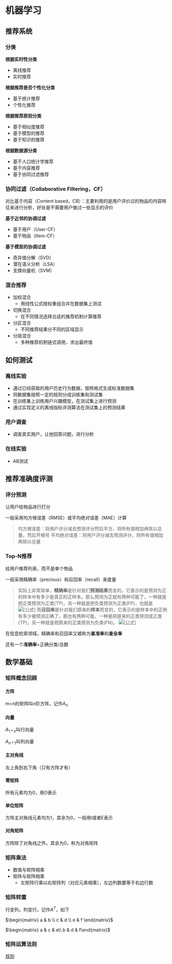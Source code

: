 # 机器学习

## 推荐系统

### 分类

**根据实时性分类**

- 离线推荐
- 实时推荐

**根据推荐是否个性化分类**

- 基于统计推荐
- 个性化推荐

**根据推荐原则分类**

- 基于相似度推荐
- 基于模型的推荐
- 基于知识的推荐

**根据数据源分类**

- 基于人口统计学推荐
- 基于内容推荐
- 基于协同过滤推荐

### 协同过滤（Collaborative Filtering，CF）

对比基于内容（Content based，CB）：主要利用的是用户评价过的物品的内容特征来进行分析，好处是不需要用户做过一些显示的评价

**基于近邻的协调过滤**

- 基于用户（User-CF）
- 基于物品（Item-CF）

**基于模型的协调过滤**

- 奇异值分解（SVD）
- 潜在语义分析（LSA）
- 支撑向量机（SVM）

### 混合推荐

- 加权混合
  - 用线性公式按权重组合并在数据集上测试
- 切换混合
  - 在不同情况选择合适的推荐机制计算推荐
- 分区混合
  - 不同推荐结果分不同的区域显示
- 分层混合
  - 多种推荐机制链式调用，求出最终值

## 如何测试

### 离线实验

- 通过已经获取的用户历史行为数据，按照格式生成标准数据集
- 将数据集按照一定的规则分成训练集和测试集
- 在训练集上训练用户兴趣模型，在测试集上进行预测
- 通过实现定义的离线指标评测算法在测试集上的预测结果

### 用户调查

- 调查真实用户，让他回答问题，进行分析

### 在线实验

- AB测试

## 推荐准确度评测

### 评分预测

让用户给物品进行打分

一般采用均方根误差（RMSE）或平均绝对误差（MAE）计算

> 均方根误差：将用户评分减去预测评分然后平方，将所有值相加再除以总量，然后开根号
> 平均绝对误差：将用户评分减去预测评分，将所有值相加再除以总量

### Top-N推荐

给用户推荐列表，而不是单个物品

一般采用精确率（precious）和召回率（recall）来度量

> 实际上非常简单，**精确率**是针对我们**预测结果**而言的，它表示的是预测为正的样本中有多少是真正的正样本。那么预测为正就有两种可能了，一种就是把正类预测为正类(TP)，另一种就是把负类预测为正类(FP)，也就是
> ![[公式]](https://www.zhihu.com/equation?tex=P++%3D+%5Cfrac%7BTP%7D%7BTP%2BFP%7D)
> 而**召回率**是针对我们原来的**样本**而言的，它表示的是样本中的正例有多少被预测正确了。那也有两种可能，一种是把原来的正类预测成正类(TP)，另一种就是把原来的正类预测为负类(FN)。
> ![[公式]](https://www.zhihu.com/equation?tex=R+%3D+%5Cfrac%7BTP%7D%7BTP%2BFN%7D)

在信息检索领域，精确率和召回率又被称为**查准率**和**查全率**

还有一个**准确率**=正确分类/总数

## 数学基础

### 矩阵概念回顾

#### 方阵

m=n的矩阵叫n阶方阵，记作${A_n}$

#### 向量

$A_{1*n}$叫行向量

$A_{n*1}$叫列向量

#### 主对角线
左上角到右下角（只有方阵才有）

#### 零矩阵
所有元素均为0，用O表示

#### 单位矩阵
方阵主对角线元素均为1，其余为0，一般用I或者E表示

#### 对角矩阵
方阵除了对角线之外，其余为0，称为对角矩阵

### 矩阵乘法

- 数值与矩阵相乘
- 矩阵与矩阵相乘
  - 左矩阵行乘以右矩阵列（对应元素相乘），左边列数要等于右边行数

### 矩阵转置

行变列，列变行，记作$A^T$，如下

$\begin{matrix} a & b \\ c & d \\ e & f \end{matrix}$

$\begin{matrix} a & c & e\\  b & d & f\end{matrix}$

### 矩阵运算法则
[规则](html\matrix_rules.html) 
